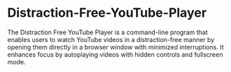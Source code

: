 # Distraction-Free-YouTube-Player
The Distraction Free YouTube Player is a command-line program that enables users to watch YouTube videos in a distraction-free manner by opening them directly in a browser window with minimized interruptions. It enhances focus by autoplaying videos with hidden controls and fullscreen mode.
